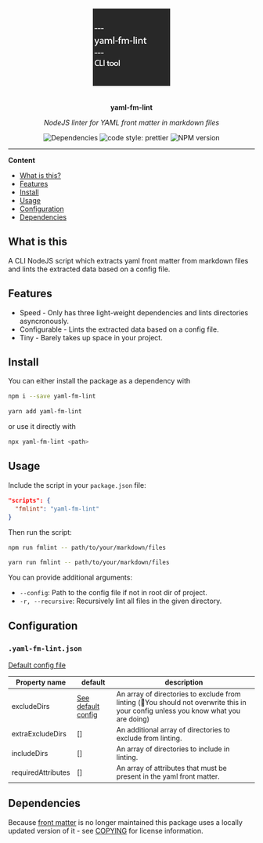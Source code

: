 <div align="center">
  <img src="assets/logo.png" alt="Project logo" height="160" />
  <br>
  <br>
  <p>
    <b>yaml-fm-lint</b>
  </p>
  <p>
     <i>NodeJS linter for YAML front matter in markdown files</i>
  </p>
  <p>

<!-- ![Package size](https://img.shields.io/bundlephobia/min/yaml-fm-lint?label=size) -->
![Dependencies](https://img.shields.io/depfu/dependencies/github/leneti/yaml-fm-lint)
![code style: prettier](https://img.shields.io/badge/code_style-prettier-ff69b4.svg)
![NPM version](https://img.shields.io/npm/v/yaml-fm-lint)

  </p>
</div>

---

**Content**

- [What is this?](#what-is-this)
- [Features](#features)
- [Install](#install)
- [Usage](#usage)
- [Configuration](#configuration)
- [Dependencies](#dependencies)

## What is this

A CLI NodeJS script which extracts yaml front matter from markdown files and lints the extracted data based on a config file.

## Features

- Speed - Only has three light-weight dependencies and lints directories asyncronously.
- Configurable - Lints the extracted data based on a config file.
- Tiny - Barely takes up space in your project.

## Install

You can either install the package as a dependency with
```sh
npm i --save yaml-fm-lint
```
```sh
yarn add yaml-fm-lint
```
or use it directly with 
```sh
npx yaml-fm-lint <path>
```

## Usage

Include the script in your `package.json` file:

```json
"scripts": {
  "fmlint": "yaml-fm-lint"
}
```

Then run the script:

```sh
npm run fmlint -- path/to/your/markdown/files
```
```sh
yarn run fmlint -- path/to/your/markdown/files
```

You can provide additional arguments:
- `--config`: Path to the config file if not in root dir of project.
- `-r, --recursive`: Recursively lint all files in the given directory.

## Configuration

### `.yaml-fm-lint.json`

[Default config file](https://github.com/leneti/yaml-fm-lint/blob/main/config/default.json)

| Property name      | default | description                                                                                                                       |
|--------------------|---------|-----------------------------------------------------------------------------------------------------------------------------------|
| excludeDirs        | [See default config](https://github.com/leneti/yaml-fm-lint/blob/main/config/default.json)   | An array of directories to exclude from linting (🛑You should not overwrite this in your config unless you know what you are doing) |
| extraExcludeDirs   | []      | An additional array of directories to exclude from linting.                                                                       |
| includeDirs        | []      | An array of directories to include in linting.                                                                                    |
| requiredAttributes | []      | An array of attributes that must be present in the yaml front matter.                                                             |

## Dependencies
Because [front matter](https://github.com/jxson/front-matter) is no longer maintained this package uses a locally updated version of it - see [COPYING](https://github.com/leneti/yaml-fm-lint/blob/main/COPYING) for license information.